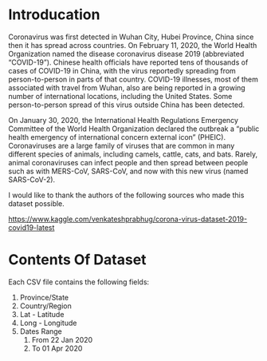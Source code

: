 # Introducation

Coronavirus was first detected in Wuhan City, Hubei Province, China since then it has spread across countries. On February 11, 2020, the World Health Organization named the disease coronavirus disease 2019 (abbreviated “COVID-19”).
Chinese health officials have reported tens of thousands of cases of COVID-19 in China, with the virus reportedly spreading from person-to-person in parts of that country. COVID-19 illnesses, most of them associated with travel from Wuhan, also are being reported in a growing number of international locations, including the United States. Some person-to-person spread of this virus outside China has been detected.

On January 30, 2020, the International Health Regulations Emergency Committee of the World Health Organization declared the outbreak a “public health emergency of international concern external icon” (PHEIC). Coronaviruses are a large family of viruses that are common in many different species of animals, including camels, cattle, cats, and bats. Rarely, animal coronaviruses can infect people and then spread between people such as with MERS-CoV, SARS-CoV, and now with this new virus (named SARS-CoV-2).

I would like to thank the authors of the following sources who made this dataset possible.

https://www.kaggle.com/venkateshprabhug/corona-virus-dataset-2019-covid19-latest

# Contents Of Dataset 

Each CSV file contains the following fields:

1. Province/State
2. Country/Region
3. Lat - Latitude
4. Long - Longitude
5. Dates Range 
    1. From 22 Jan 2020 
    2. To 01 Apr 2020


